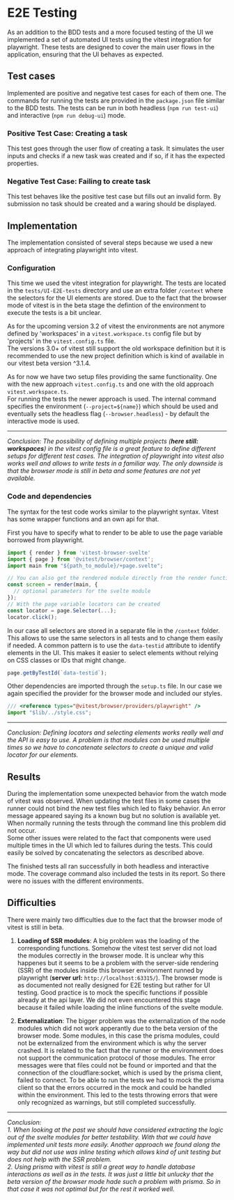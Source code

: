 # E2E Testing

As an addition to the BDD tests and a more focused testing of the UI we implemented a set of automated UI tests using the vitest integration for playwright. These tests are designed to cover the main user flows in the application, ensuring that the UI behaves as expected.

## Test cases

Implemented are positive and negative test cases for each of them one. The commands for running the tests are provided in the `package.json` file similar to the BDD tests. The tests can be run in both headless (`npm run test-ui`) and interactive (`npm run debug-ui`) mode.

### Positive Test Case: Creating a task

This test goes through the user flow of creating a task. It simulates the user inputs and checks if a new task was created and if so, if it has the expected properties.

### Negative Test Case: Failing to create task

This test behaves like the positive test case but fills out an invalid form. By submission no task should be created and a waring should be displayed.

## Implementation

The implementation consisted of several steps because we used a new approach of integrating playwright into vitest.

### Configuration

This time we used the vitest integration for playwright. The tests are located in the `tests/UI-E2E-tests` directory and use an extra folder `/context` where the selectors for the UI elements are stored. Due to the fact that the browser mode of vitest is in the beta stage the defintion of the environment to execute the tests is a bit unclear.
 
As for the upcoming version 3.2 of vitest the environments are not anymore defined by 'workspaces' in a `vitest.workspace.ts` config file but by 'projects' in the `vitest.config.ts` file. </br>
The versions 3.0+ of vitest still support the old workspace definition but it is recommended to use the new project definition which is kind of available in our vitest beta version ^3.1.4.

As for now we have two setup files providing the same functionality. One with the new approach `vitest.config.ts` and one with the old approach `vitest.workspace.ts`. </br>
For running the tests the newer approach is used. The internal command specifies the environment (`--project=${name}`) which should be used and eventually sets the headless flag (`--browser.headless`) - by default the interactive mode is used.

---
*Conclusion:
The possibility of defining multiple projects (***here still: workspaces***) in the vitest config file is a great feature to define different setups for different test cases. The integration of playwright into vitest also works well and allows to write tests in a familiar way. The only downside is that the browser mode is still in beta and some features are not yet available.*

### Code and dependencies

The syntax for the test code works similar to the playwright syntax. Vitest has some wrapper functions and an own api for that.

First you have to specify what to render to be able to use the page variable borrowed from playwright.
```ts
import { render } from 'vitest-browser-svelte'
import { page } from '@vitest/browser/context';
import main from "${path_to_module}/+page.svelte";

// You can also get the rendered module directly from the render function
const screen = render(main, {
  // optional parameters for the svelte module
});
// With the page variable locators can be created
const locator = page.Selector(...);
locator.click();
```

In our case all selectors are stored in a separate file in the `/context` folder. This allows to use the same selectors in all tests and to change them easily if needed. A common pattern is to use the `data-testid` attribute to identify elements in the UI. This makes it easier to select elements without relying on CSS classes or IDs that might change. 
```ts
page.getByTestId(`data-testid`);
```

Other dependencies are imported through the `setup.ts` file. In our case we again specified the provider for the browser mode and included our styles.
```ts
/// <reference types="@vitest/browser/providers/playwright" />
import "$lib/../style.css";
```

---
*Conclusion:
Defining locators and selecting elements works really well and the API is easy to use. A problem is that modules can be used multiple times so we have to concatenate selectors to create a unique and valid locator for our elements.*

## Results

During the implementation some unexpected behavior from the watch mode of vitest was observed. When updating the test files in some cases the runner could not bind the new test files which led to flaky behavior. An error message appeared saying its a known bug but no solution is available yet. When normally running the tests through the command line this problem did not occur. </br>
Some other issues were related to the fact that components were used multiple times in the UI which led to failures during the tests. This could easily be solved by concatenating the selectors as described above.

The finished tests all ran successfully in both headless and interactive mode. The coverage command also included the tests in its report. So there were no issues with the different environments.

## Difficulties

There were mainly two difficulties due to the fact that the browser mode of vitest is still in beta.

1. **Loading of SSR modules**: A big problem was the loading of the corresponding functions. Somehow the vitest test server did not load the modules correctly in the browser mode. It is unclear why this happenes but it seems to be a problem with the server-side rendering (SSR) of the modules inside this browser environment runned by playwright (**server url:** `http://localhost:63315/`). The browser mode is as documented not really designed for E2E testing but rather for UI testing. Good practice is to mock the specific functions if possible already at the api layer. We did not even encountered this stage because it failed while loading the inline functions of the svelte module.

2. **Externalization**: The bigger problem was the externalization of the node modules which did not work apperantly due to the beta version of the browser mode. Some modules, in this case the prisma modules, could not be externalized from the environment which is why the server crashed. It is related to the fact that the runner or the environment does not support the communication protocol of those modules. The error messages were that files could not be found or imported and that the connection of the cloudflare:socket, which is used by the prisma client, failed to connect. To be able to run the tests we had to mock the prisma client so that the errors occurred in the mock and could be handled within the environment. This led to the tests throwing errors that were only recognized as warnings, but still completed successfully.

---
*Conclusion:* </br>
*1. When looking at the past we should have considered extracting the logic out of the svelte modules for better testability. With that we could have implemented unit tests more easily. Another approach we found along the way but did not use was inline testing which allows kind of unit testing but does not help with the SSR problem.* </br>
*2. Using prisma with vitest is still a great way to handle database interactions as well as in the tests. It was just a little bit unlucky that the beta version of the browser mode hade such a problem with prisma. So in that case it was not optimal but for the rest it worked well.*